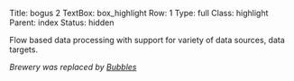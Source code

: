 Title: bogus 2
TextBox: box_highlight
Row: 1
Type: full
Class: highlight
Parent: index
Status: hidden

Flow based data processing with support for variety of data sources, data
targets.

<p><em>Brewery was replaced by
<a href="http://bubbles.databrewery.org">Bubbles</a></em></p>
